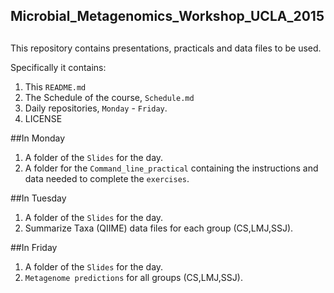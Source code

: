 ## Microbial\_Metagenomics\_Workshop\_UCLA\_2015

##


This repository contains presentations, practicals and data files to be used. 

Specifically it contains:

1. This `README.md`
2. The Schedule of the course, `Schedule.md`
3. Daily repositories, `Monday` - `Friday`. 
4. LICENSE

##In Monday
1. A folder of the `Slides` for the day.
2. A folder for the `Command_line_practical` containing the instructions and data needed to complete the `exercises`.

##In Tuesday
1. A folder of the `Slides` for the day.
2. Summarize Taxa (QIIME) data files for each group (CS,LMJ,SSJ).

##In Friday
1. A folder of the `Slides` for the day.
2. `Metagenome predictions` for all groups (CS,LMJ,SSJ).
